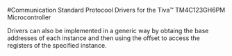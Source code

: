 #Communication Standard Protocool Drivers for the Tiva™ TM4C123GH6PM Microcontroller
 
  Drivers can also be implemented in a generic way by obtaing the base addresses of each instance and then using the offset to access the registers of the specified instance.
